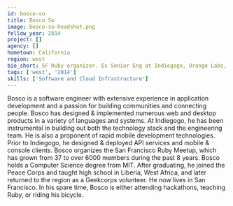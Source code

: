 ```yaml
---
id: bosco-so
title: Bosco So
image: bosco-so-headshot.png
fellow_year: 2014
project: []
agency: []
hometown: California
region: west
bio_short: SF Ruby organizer. Ex Senior Eng at Indiegogo, Orange Labs, CleverMachine, Groundspring, Switchouse, AZ Republic, Ziff, DRI. Comp Sci, MIT.
tags: ['west', '2014']
skills: ['Software and Cloud Infrastructure']
---
```


Bosco is a software engineer with extensive experience in application development and a passion for building communities and connecting people. Bosco has designed & implemented numerous web and desktop products in a variety of languages and systems. At Indiegogo, he has been instrumental in building out both the technology stack and the engineering team. He is also a proponent of rapid mobile development technologies. Prior to Indiegogo, he designed & deployed API services and mobile & console clients. Bosco organizes the San Francisco Ruby Meetup, which has grown from 37 to over 6000 members during the past 8 years. Bosco holds a Computer Science degree from MIT. After graduating, he joined the Peace Corps and taught high school in Liberia, West Africa, and later returned to the region as a Geekcorps volunteer. He now lives in San Francisco. In his spare time, Bosco is either attending hackathons, teaching Ruby, or riding his bicycle.

